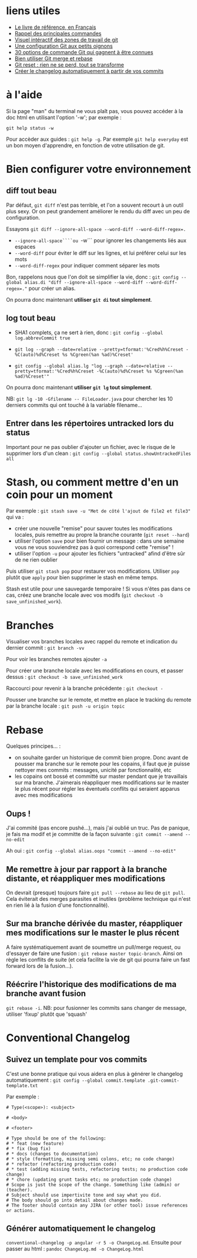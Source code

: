 # liens utiles

 - [Le livre de référence, en Français](https://git-scm.com/book/fr/v2)
 - [Rappel des principales commandes](http://files.zeroturnaround.com/pdf/zt_git_cheat_sheet.pdf)
 - [Visuel intéractif des zones de travail de git](http://ndpsoftware.com/git-cheatsheet.html)
 - [Une configuration Git aux petits oignons](http://www.git-attitude.fr/2013/04/03/configuration-git/)
 - [30 options de commande Git qui gagnent à être connues](http://www.git-attitude.fr/2014/09/15/30-options-git-qui-gagnent-a-etre-connues)
 - [Bien utiliser Git merge et rebase](http://www.git-attitude.fr/2014/05/04/bien-utiliser-git-merge-et-rebase/)
 - [Git reset : rien ne se perd, tout se transforme](http://www.git-attitude.fr/2016/05/11/git-reset/)
 - [Créer le changelog automatiquement à partir de vos commits](https://github.com/conventional-changelog/conventional-changelog)
 
# à l'aide

Si la page "man" du terminal ne vous plaît pas, vous pouvez accéder à la doc html en utilisant l'option '-w'; par exemple :

```git help status -w```

Pour accèder aux guides : ```git help -g```. Par exemple ```git help everyday``` est un bon moyen d'apprendre, en fonction de votre utilisation de git.

# Bien configurer votre environnement

## diff tout beau

Par défaut, ```git diff``` n'est pas terrible, et l'on a souvent recourt à un outil plus sexy. Or on peut grandement améliorer le rendu du diff avec un peu de configuration.

Essayons ```git diff --ignore-all-space --word-diff --word-diff-regex=.```
 - ```--ignore-all-space````ou ```-w``` pour ignorer les changements liés aux espaces
 - ```--word-diff``` pour éviter le diff sur les lignes, et lui préférer celui sur les mots
 - ```--word-diff-regex``` pour indiquer comment séparer les mots
 
Bon, rappelons nous que l'on doit se simplifier la vie, donc : ```git config --global alias.di "diff --ignore-all-space --word-diff --word-diff-regex=."``` pour créer un alias. 

On pourra donc maintenant **utiliser ```git di``` tout simplement**.

## log tout beau
 - SHA1 complets, ça ne sert à rien, donc : ```git config --global log.abbrevCommit true```
 - ```git log --graph --date=relative --pretty=tformat:'%Cred%h%Creset -%C(auto)%d%Creset %s %Cgreen(%an %ad)%Creset'```
 
 - ```git config --global alias.lg "log --graph --date=relative --pretty=tformat:'%Cred%h%Creset -%C(auto)%d%Creset %s %Cgreen(%an %ad)%Creset'"```

On pourra donc maintenant **utiliser ```git lg``` tout simplement**.

NB: ```git lg -10 -Gfilename -- FileLoader.java``` pour chercher les 10 derniers commits qui ont touché à la variable filename...

## Entrer dans les répertoires untracked lors du status
Important pour ne pas oublier d'ajouter un fichier, avec le risque de le supprimer lors d'un clean : ```git config --global status.showUntrackedFiles all```

# Stash, ou comment mettre d'en un coin pour un moment
Par exemple : ```git stash save -u "Met de côté l'ajout de file2 et file3"``` qui va :
  - créer une nouvelle "remise" pour sauver toutes les modifications locales, puis remettre au propre la branche courante (```git reset --hard```)
  - utiliser l'option ```save``` pour bien fournir un message : dans une semaine vous ne vous souviendrez pas à quoi correspond cette "remise" !
  - utiliser l'option ```-u``` pour ajouter les fichiers "untracked" afind d'être sûr de ne rien oublier
  
Puis utiliser ```git stash pop``` pour restaurer vos modifications. Utiliser ```pop``` plutôt que ```apply``` pour bien supprimer le stash en même temps.

Stash est utile pour une sauvegarde temporaire ! Si vous n'êtes pas dans ce cas, créez une branche locale avec vos modifs (```git checkout -b save_unfinished_work```).

# Branches
Visualiser vos branches locales avec rappel du remote et indication du dernier commit : ```git branch -vv```

Pour voir les branches remotes ajouter ```-a```

Pour créer une branche locale avec les modifications en cours, et passer dessus : ```git checkout -b save_unfinished_work```

Raccourci pour revenir à la branche précédente : ```git checkout -```

Pousser une branche sur le remote, et mettre en place le tracking du remote par la branche locale : ```git push -u origin topic```

# Rebase

Quelques principes... :
 - on souhaite garder un historique de commit bien propre. Donc avant de pousser ma branche sur le remote pour les copains, il faut que je puisse nettoyer mes commits : messages, unicité par fonctionnalité, etc
 - les copains ont bossé et committé sur master pendant que je travaillais sur ma branche. J'aimerais réappliquer mes modifications sur le master le plus récent pour régler les éventuels conflits qui seraient apparus avec mes modifications
 
## Oups !

J'ai commité (pas encore pushé...), mais j'ai oublié un truc. Pas de panique, je fais ma modif et je committe de la façon suivante : ```git commit --amend --no-edit```

Ah oui : ```git config --global alias.oops "commit --amend --no-edit"```

## Me remettre à jour par rapport à la branche distante, et réappliquer mes modifications

On devrait (presque) toujours faire ```git pull --rebase``` au lieu de ```git pull```. Cela éviterait des merges parasites et inutiles (problème technique qui n'est en rien lié à la fusion d'une fonctionnalité).

## Sur ma branche dérivée du master, réappliquer mes modifications sur le master le plus récent
A faire systématiquement avant de soumettre un pull/merge request, ou d'essayer de faire une fusion :
```git rebase master topic-branch```. Ainsi on règle les conflits de suite (et cela facilite la vie de git qui pourra faire un fast forward lors de la fusion...).

## Réécrire l'historique des modifications de ma branche avant fusion
```git rebase -i```. NB: pour fusionner les commits sans changer de message, utiliser 'fixup' plutôt que 'squash'


# Conventional Changelog

## Suivez un template pour vos commits
C'est une bonne pratique qui vous aidera en plus à générer le changelog automatiquement : ```git config --global commit.template .git-commit-template.txt```

Par exemple :
```
# Type(<scope>): <subject>

# <body>

# <footer>

# Type should be one of the following:
# * feat (new feature)
# * fix (bug fix)
# * docs (changes to documentation)
# * style (formatting, missing semi colons, etc; no code change)
# * refactor (refactoring production code)
# * test (adding missing tests, refactoring tests; no production code change)
# * chore (updating grunt tasks etc; no production code change)
# Scope is just the scope of the change. Something like (admin) or (teacher).
# Subject should use impertivite tone and say what you did.
# The body should go into detail about changes made.
# The footer should contain any JIRA (or other tool) issue references or actions.
```

## Générer automatiquement le changelog
```conventional-changelog -p angular -r 5 -o ChangeLog.md```. Ensuite pour passer au html : ```pandoc ChangeLog.md -o ChangeLog.html```
